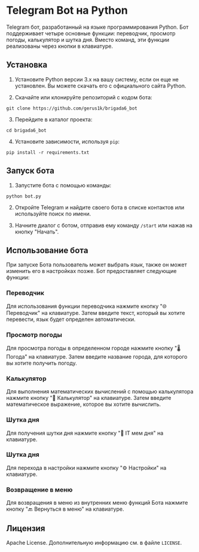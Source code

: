# Telegram Bot на Python

Telegram бот, разработанный на языке программирования Python. Бот поддерживает четыре основные функции: переводчик, просмотр погоды, калькулятор и шутка дня. Вместо команд, эти функции реализованы через кнопки в клавиатуре.

## Установка

1. Установите Python версии 3.x на вашу систему, если он еще не установлен. Вы можете скачать его с официального сайта Python.

2. Скачайте или клонируйте репозиторий с кодом бота:

```shell
git clone https://github.com/gerus1k/brigada6_bot
```

3. Перейдите в каталог проекта:

```shell
cd brigada6_bot
```

4. Установите зависимости, используя `pip`:

```shell
pip install -r requirements.txt
```

## Запуск бота

1. Запустите бота с помощью команды:

```shell
python bot.py
```

2. Откройте Telegram и найдите своего бота в списке контактов или используйте поиск по имени.

3. Начните диалог с ботом, отправив ему команду `/start` или нажав на кнопку "Начать".

## Использование бота

 При запуске Бота пользователь может выбрать язык, также он может изменить его в настройках позже. Бот предоставляет следующие функции:

### Переводчик

Для использования функции переводчика нажмите кнопку "🌐 Переводчик" на клавиатуре. Затем введите текст, который вы хотите перевести, язык будет определен автоматически.

### Просмотр погоды

Для просмотра погоды в определенном городе нажмите кнопку "🌡️ Погода" на клавиатуре. Затем введите название города, для которого вы хотите получить погоду.

### Калькулятор

Для выполнения математических вычислений с помощью калькулятора нажмите кнопку "🧮 Калькулятор" на клавиатуре. Затем введите математическое выражение, которое вы хотите вычислить.

### Шутка дня

Для получения шутки дня нажмите кнопку "🗿 IT мем дня" на клавиатуре.

### Шутка дня

Для перехода в настройки нажмите кнопку "⚙️ Настройки" на клавиатуре. 

### Возвращение в меню

Для возвращения в меню из внутренних меню функций Бота нажмите кнопку "🔙 Вернуться в меню" на клавиатуре.

## Лицензия

Apache License. Дополнительную информацию см. в файле `LICENSE`.
